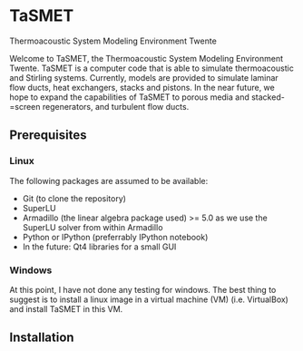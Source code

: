 # TaSMET
Thermoacoustic System Modeling Environment Twente

Welcome to TaSMET, the Thermoacoustic System Modeling Environment Twente. TaSMET is a computer code that is able to simulate thermoacoustic and Stirling systems. Currently, models are provided to simulate laminar flow ducts, heat exchangers, stacks and pistons. In the near future, we hope to expand the capabilities of TaSMET to porous media and stacked-=screen regenerators, and turbulent flow ducts.

## Prerequisites
### Linux
The following packages are assumed to be available:
- Git (to clone the repository)
- SuperLU
- Armadillo (the linear algebra package used) >= 5.0 as we use the SuperLU solver from within Armadillo
- Python or IPython (preferrably IPython notebook)
- In the future: Qt4 libraries for a small GUI

### Windows
At this point, I have not done any testing for windows. The best thing to suggest is to install a linux image in a virtual machine (VM) (i.e. VirtualBox) and install TaSMET in this VM.

## Installation




